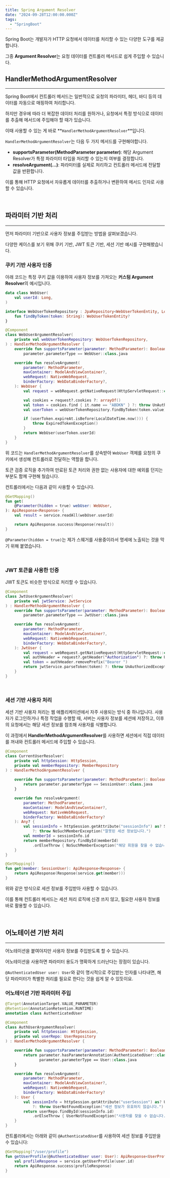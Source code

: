 ```yaml
---
title: Spring Argument Resolver
date: "2024-09-28T12:00:00.000Z"
tags:  
  - "SpringBoot"
---
```


Spring Boot는 개발자가 HTTP 요청에서 데이터를 처리할 수 있는 다양한 도구를 제공합니다. 

그중 **Argument Resolver**는 요청 데이터를 컨트롤러 메서드로 쉽게 주입할 수 있습니다.

## HandlerMethodArgumentResolver
---

Spring Boot에서 컨트롤러 메서드는 일반적으로 요청의 파라미터, 헤더, 바디 등의 데이터를 자동으로 매핑하여 처리합니다.

하지만 경우에 따라 더 복잡한 데이터 처리를 원하거나, 요청에서 특정 방식으로 데이터를 추출해 메서드에 주입해야 할 때가 있습니다. 

이때 사용할 수 있는 게 바로 **`HandlerMethodArgumentResolver`**입니다.

`HandlerMethodArgumentResolver`는 다음 두 가지 메서드를 구현해야합니다.

- **supportsParameter(MethodParameter parameter)**: 해당 Argument Resolver가 특정 파라미터 타입을 처리할 수 있는지 여부를 결정합니다.
- **resolveArgument(...)**: 파라미터를 실제로 처리하고 컨트롤러 메서드에 전달할 값을 반환합니다.

이를 통해 HTTP 요청에서 자유롭게 데이터를 추출하거나 변환하여 메서드 인자로 사용할 수 있습니다.

<br>

## 파라미터 기반 처리

---

먼저 파라미터 기반으로 사용자 정보를 주입받는 방법을 살펴보겠습니다.

다양한 케이스를 보기 위해 쿠키 기반, JWT 토큰 기반, 세션 기반 예시를 구현해봤습니다.


### 쿠키 기반 사용자 인증

아래 코드는 특정 쿠키 값을 이용하여 사용자 정보를 가져오는 **커스텀 Argument Resolver**의 예시입니다.

```kotlin
data class WebUser(
    val userId: Long,
)
```

```kotlin
interface WebUserTokenRepository : JpaRepository<WebUserTokenEntity, Long> {
    fun findByToken(token: String): WebUserTokenEntity?
}
```

```kotlin
@Component
class WebUserArgumentResolver(
    private val webUserTokenRepository: WebUserTokenRepository,
) : HandlerMethodArgumentResolver {
    override fun supportsParameter(parameter: MethodParameter): Boolean =
        parameter.parameterType == WebUser::class.java

    override fun resolveArgument(
        parameter: MethodParameter,
        mavContainer: ModelAndViewContainer?,
        webRequest: NativeWebRequest,
        binderFactory: WebDataBinderFactory?,
    ): WebUser {
        val request = webRequest.getNativeRequest(HttpServletRequest::class.java)

        val cookies = request?.cookies ?: arrayOf()
        val token = cookies.find { it.name == "ABDKN" } ?: throw UnAuthorizedException()
        val userToken = webUserTokenRepository.findByToken(token.value) ?: throw UnAuthorizedException()

        if (userToken.expireAt.isBefore(LocalDateTime.now())) {
            throw ExpiredTokenException()
        }
        return WebUser(userToken.userId)
    }
}
```

위 코드는 `HandlerMethodArgumentResolver`를 상속받아 `WebUser` 객체를 요청의 쿠키에서 생성해 컨트롤러로 전달하는 역할을 합니다. 

토큰 검증 로직을 추가하여 만료된 토큰 처리와 권한 없는 사용자에 대한 예외를 던지는 부분도 함께 구현해 뒀습니다.


컨트롤러에서는 다음과 같이 사용할 수 있습니다.

```kotlin
@GetMapping()
fun get(
    @Parameter(hidden = true) webUser: WebUser,
): ApiResponse<Response> {
    val result = service.readAll(webUser.userId)

    return ApiResponse.success(Response(result))
}
```

`@Parameter(hidden = true)`는 제가 스웨거를 사용중이라서 명세에 노출되는 것을 막기 위해 붙였습니다.

<br>

### JWT 토큰을 사용한 인증

JWT 토큰도 비슷한 방식으로 처리할 수 있습니다.


```kotlin
@Component
class JwtUserArgumentResolver(
    private val jwtService: JwtService
) : HandlerMethodArgumentResolver {
    override fun supportsParameter(parameter: MethodParameter): Boolean =
        parameter.parameterType == JwtUser::class.java

    override fun resolveArgument(
        parameter: MethodParameter,
        mavContainer: ModelAndViewContainer?,
        webRequest: NativeWebRequest,
        binderFactory: WebDataBinderFactory?,
    ): JwtUser {
        val request = webRequest.getNativeRequest(HttpServletRequest::class.java)
        val authHeader = request?.getHeader("Authorization") ?: throw UnAuthorizedException()
        val token = authHeader.removePrefix("Bearer ")
        return jwtService.parseToken(token) ?: throw UnAuthorizedException()
    }
}
```

<br>

### 세션 기반 사용자 처리


세션 기반 사용자 처리는 웹 애플리케이션에서 자주 사용되는 방식 중 하나입니다. 
사용자가 로그인하거나 특정 작업을 수행할 때, 서버는 사용자 정보를 세션에 저장하고, 
이후의 요청에서는 해당 세션 정보를 참조해 사용자를 식별합니다. 

이 과정에서 **HandlerMethodArgumentResolver**를 사용하면 세션에서 직접 데이터를 꺼내와 
컨트롤러 메서드에 주입할 수 있습니다.


```kotlin
@Component
class CurrentUserResolver(
    private val httpSession: HttpSession,
    private val memberRepository: MemberRepository
) : HandlerMethodArgumentResolver {
    
    override fun supportsParameter(parameter: MethodParameter): Boolean {
        return parameter.parameterType == SessionUser::class.java
    }

    override fun resolveArgument(
        parameter: MethodParameter,
        mavContainer: ModelAndViewContainer?,
        webRequest: NativeWebRequest,
        binderFactory: WebDataBinderFactory?
    ): Any? {
        val sessionInfo = httpSession.getAttribute("sessionInfo") as? SessionInfo
            ?: throw NoSuchMemberException("잘못된 세션 정보입니다.")
        val memberId = sessionInfo.id
        return memberRepository.findById(memberId)
            .orElseThrow { NoSuchMemberException("해당 회원을 찾을 수 없습니다.") }
    }
}
```

```kotlin
@GetMapping()
fun get(member: SessionUser): ApiResponse<Response> {
    return ApiResponse(Response(service.get(member)))
}
```

위와 같은 방식으로 세션 정보를 주입받아 사용할 수 있습니다. 

이를 통해 컨트롤러 메서드는 세션 처리 로직에 신경 쓰지 않고, 필요한 사용자 정보를 바로 활용할 수 있습니다.

<br>

## 어노테이션 기반 처리

---

어노테이션을 붙여야지만 사용자 정보를 주입받도록 할 수 있습니다.

어노테이션을 사용하면 파라미터 용도가 명확하게 드러난다는 장점이 있습니다.

`@AuthenticatedUser user: User`와 같이 명시적으로 주입받는 인자를 나타내면, 해당 파라미터가 특별한 처리를 필요로 한다는 것을 쉽게 알 수 있듯이요.


### 어노테이션 기반 파라미터 주입

```kotlin
@Target(AnnotationTarget.VALUE_PARAMETER)
@Retention(AnnotationRetention.RUNTIME)
annotation class AuthenticatedUser
```

```kotlin
@Component
class AuthUserArgumentResolver(
    private val httpSession: HttpSession,
    private val userRepo: UserRepository
) : HandlerMethodArgumentResolver {

    override fun supportsParameter(parameter: MethodParameter): Boolean {
        return parameter.hasParameterAnnotation(AuthenticatedUser::class.java) &&
               parameter.parameterType == User::class.java
    }

    override fun resolveArgument(
        parameter: MethodParameter,
        mavContainer: ModelAndViewContainer?,
        webRequest: NativeWebRequest,
        binderFactory: WebDataBinderFactory?
    ): User {
        val sessionInfo = httpSession.getAttribute("userSession") as? UserSession
            ?: throw UserNotFoundException("세션 정보가 유효하지 않습니다.")
        return userRepo.findById(sessionInfo.id)
            .orElseThrow { UserNotFoundException("사용자를 찾을 수 없습니다.") }
    }
}
```

컨트롤러에서는 아래와 같이 `@AuthenticatedUser`를 사용하여 세션 정보를 주입받을 수 있습니다:

```kotlin
@GetMapping("/user/profile")
fun getUserProfile(@AuthenticatedUser user: User): ApiResponse<UserProfileResponse> {
    val profileResponse = service.getUserProfile(user.id)
    return ApiResponse.success(profileResponse)
}
```


